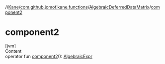 //[Kane](../../index.md)/[com.github.jomof.kane.functions](../index.md)/[AlgebraicDeferredDataMatrix](index.md)/[component2](component2.md)



# component2  
[jvm]  
Content  
operator fun [component2](component2.md)(): [AlgebraicExpr](../../com.github.jomof.kane.impl/-algebraic-expr/index.md)  




